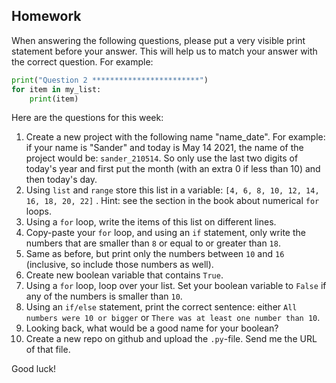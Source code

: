 Homework
-

When answering the following questions, please put a very visible print statement before your answer. This will help us to match your answer with the correct question. For example:

```Python
print("Question 2 ************************")
for item in my_list:
    print(item)
```

Here are the questions for this week:

1. Create a new project with the following name "name_date". For example: if your name is "Sander" and today is May 14 2021, the name of the project would be: `sander_210514`. So only use the last two digits of today's year and first put the month (with an extra 0 if less than 10) and then today's day.
1. Using `list` and `range` store this list in a variable: `[4, 6, 8, 10, 12, 14, 16, 18, 20, 22]` . Hint: see the section in the book about numerical `for` loops.
1. Using a `for` loop, write the items of this list on different lines.
1. Copy-paste your `for` loop, and using an `if` statement, only write the numbers that are smaller than `8` or equal to or greater than `18`.
1. Same as before, but print only the numbers between `10` and `16` (inclusive, so include those numbers as well).
1. Create new boolean variable that contains `True`.
1. Using a `for` loop, loop over your list. Set your boolean variable to `False` if any of the numbers is smaller than `10`.
1. Using an `if/else` statement, print the correct sentence: either `All numbers were 10 or bigger` or `There was at least one number than 10`.
1. Looking back, what would be a good name for your boolean?
1. Create a new repo on github and upload the `.py`-file. Send me the URL of that file.

Good luck!
